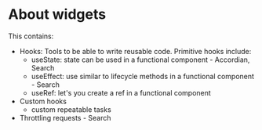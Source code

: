 # About widgets
This contains:
- Hooks: Tools to be able to write reusable code. Primitive hooks include:
  - useState: state can be used in a functional component - Accordian, Search
  - useEffect: use similar to lifecycle methods in a functional component - Search
  - useRef: let's you create a ref in a functional component
- Custom hooks
  - custom repeatable tasks
- Throttling requests - Search